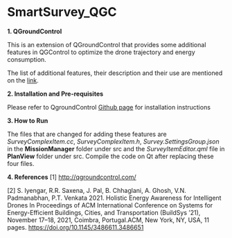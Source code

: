 # SmartSurvey_QGC



**1. QGroundControl**

This is an extension of QGroundControl that provides some additional features in QGControl to optimize the drone trajectory and energy consumption.

The list of additional features, their description and their use are mentioned on the [link](https://docs.google.com/presentation/d/1INAbxRJxul3wHkVudp6JSQHbo7yK59PzovAylaD3nAE/edit?usp=sharing).


**2. Installation and Pre-requisites**

Please refer to QgroundControl [Github page](https://github.com/mavlink/qgroundcontrol) for installation instructions


**3. How to Run**

The files that are changed for adding these features are _SurveyComplexItem.cc_, _SurveyComplexItem.h_, _Survey.SettingsGroup.json_ in the **MissionManager** folder under src and the _SurveyItemEditor.qml_ file in **PlanView** folder under src. Compile the code on Qt after replacing these four files.


**4. References**
[1] http://qgroundcontrol.com/

[2] S. Iyengar, R.R. Saxena, J. Pal, B. Chhaglani, A. Ghosh, V.N. Padmanabhan, P.T. Venkata 2021. Holistic Energy Awareness for Intelligent Drones In Proceedings of ACM International Conference on Systems for Energy-Efficient Buildings, Cities, and Transportation (BuildSys ’21), November 17–18, 2021, Coimbra, Portugal.ACM, New York, NY, USA, 11 pages. https://doi.org/10.1145/3486611.3486651


